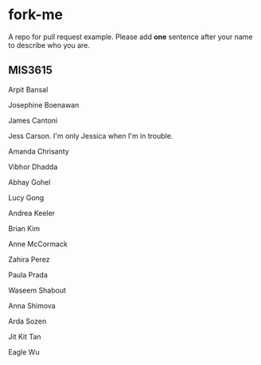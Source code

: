 # fork-me
A repo for pull request example. Please add **one** sentence after your name to describe who you are.

## MIS3615
Arpit	Bansal

Josephine Boenawan

James	Cantoni

Jess	Carson. I'm only Jessica when I'm in trouble.

Amanda Chrisanty

Vibhor Dhadda

Abhay	Gohel

Lucy Gong

Andrea Keeler

Brian Kim

Anne McCormack

Zahira Perez

Paula	Prada

Waseem Shabout

Anna Shimova

Arda Sozen

Jit Kit Tan

Eagle	Wu


